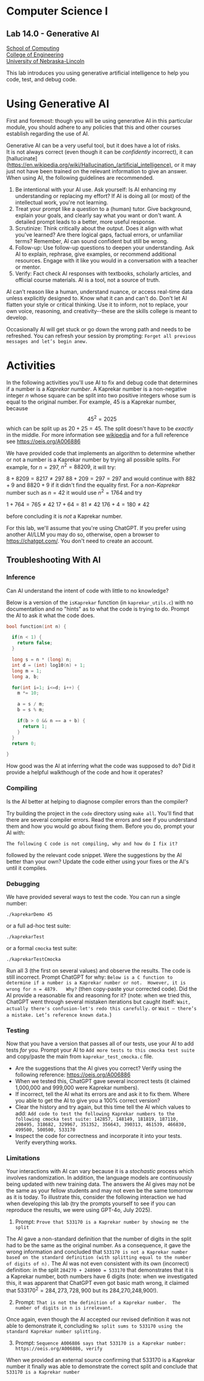 # Computer Science I
## Lab 14.0 - Generative AI
[School of Computing](https://computing.unl.edu)  
[College of Engineering](https://engineering.unl.edu/)  
[University of Nebraska-Lincoln](https://unl.edu)  

This lab introduces you using generative artificial intelligence to
help you code, test, and debug code.

# Using Generative AI

First and foremost: though you will be using generative AI in this particular
module, you should adhere to any policies that this and other courses establish
regarding the use of AI.  

Generative AI can be a very useful tool, but it does have a lot of risks.  
It is not always correct (even though it can be *confidently* incorrect),
it can [hallucinate](https://en.wikipedia.org/wiki/Hallucination_(artificial_intelligence),
or it may just not have been trained on the relevant information to give
an answer.  When using AI, the following guidelines are recommended.

1. Be intentional with your AI use. Ask yourself: Is AI enhancing my
   understanding or replacing my effort? If AI is doing all (or most) of
   the intellectual work, you're not learning.
2. Treat your prompt like a question to a (human) tutor. Give background,
   explain your goals, and clearly say what you want or don't want. A
   detailed prompt leads to a better, more useful response.
3. Scrutinize: Think critically about the output. Does it align with what
   you've learned? Are there logical gaps, factual errors, or unfamiliar
   terms? Remember, AI can sound confident but still be wrong.
4. Follow-up: Use follow-up questions to deepen your understanding. Ask
   AI to explain, rephrase, give examples, or recommend additional
   resources. Engage with it like you would in a conversation with a
   teacher or mentor.
5. Verify: Fact check AI responses with textbooks, scholarly articles,
   and official course materials. AI is a tool, not a source of truth.

AI can’t reason like a human, understand nuance, or access real-time data
unless explicitly designed to. Know what it can and can't do.  Don't let
AI flatten your style or critical thinking. Use it to inform, not to
replace, your own voice, reasoning, and creativity--these are the skills
college is meant to develop.

Occasionally AI will get stuck or go down the wrong path
and needs to be refreshed.  You can refresh your session by prompting:
`Forget all previous messages and let’s begin anew.`

# Activities

In the following activities you'll use AI to fix and debug code that determines
if a number is a *Kaprekar number*.  A Kaprekar number is a non-negative
integer $n$ whose square can be split into two positive integers
whose sum is equal to the original number.  For example, 45 is a Kaprekar
number, because
  $$45^2 = 2025$$
which can be split up as $20 + 25 = 45$.  The split doesn't have to be
*exactly* in the middle.  For more information see [wikipedia](https://en.wikipedia.org/wiki/Kaprekar_number)
and for a full reference see <https://oeis.org/A006886>

We have provided code that implements an algorithm to determine whether or not a number
is a Kaprekar number by trying all possible splits.  For example, for $n = 297$,
$n^2 = 88209$, it will try:

$8 + 8209 = 8217 \neq 297$
$88 + 209 = 297 = 297$
and would continue with $882 + 9$ and $8820+9$ if it didn't find the equality
first.  For a *non-Kaprekar* number such as $n= 42$ it would use $n^2 = 1764$
and try

$1 + 764 = 765 \neq 42$
$17 + 64 =  81 \neq 42$
$176 + 4 = 180 \neq 42$

before concluding it is *not* a Kaprekar number.

For this lab, we'll assume that you're using ChatGPT.  If you prefer using
another AI/LLM you may do so, otherwise, open a browser to <https://chatgpt.com/>.
You don't need to create an account.

## Troubleshooting With AI

### Inference

Can AI understand the intent of code with little to no knowledge?

Below is a version of the `isKaprekar` function (in `kaprekar_utils.c`) with
no documentation and no "hints" as to what the code is trying to do.  Prompt
the AI to ask it what the code does.

```c
bool function(int n) {

  if(n < 1) {
    return false;
  }

  long s = n * (long) n;
  int d = (int) log10(n) + 1;
  long m = 1;
  long a, b;

  for(int i=1; i<=d; i++) {
    m *= 10;

    a = s / m;
    b = s % m;

    if(b > 0 && n == a + b) {
      return 1;
    }
  }
  return 0;

}
```

How good was the AI at inferring what the code was supposed to do?  Did it
provide a helpful walkthough of the code and how it operates?  

### Compiling

Is the AI better at helping to diagnose compiler errors than the compiler?

Try building the project in the `code` directory using `make all`.  You'll
find that there are several compiler errors.  Read the errors and see if you
understand them and how you would go about fixing them.  Before you do, prompt
your AI with:

`The following C code is not compiling, why and how do I fix it?`

followed by the relevant code snippet.  Were the suggestions by the AI better
than your own?  Update the code either using your fixes or the AI's until
it compiles.

### Debugging

We have provided several ways to test the code.  You can run a single number:

`./kaprekarDemo 45`

or a full ad-hoc test suite:

`./kaprekarTest`

or a formal `cmocka` test suite:

`./kaprekarTestCmocka`

Run all 3 (the first on several values) and observe the results.  The code is
still incorrect.  Prompt ChatGPT for why: `Below is a C function to determine
if a number is a Kaprekar number or not.  However, it is wrong for n = 4879.  
Why?` (then copy-paste your corrected code).  Did the AI provide a reasonable
fix and reasoning for it? (note: when we tried this, ChatGPT went through
several mistaken iterations but caught itself: `Wait, actually there's
confusion-let's redo this carefully.` or `Wait — there’s a mistake. Let’s reference known data.`)

### Testing

Now that you have a version that passes all of our tests, use your AI to
add tests *for* you.  Prompt your AI to `Add more tests to this cmocka
test suite` and copy/paste the main from `kaprekar_test_cmocka.c` file.

* Are the suggestions that the AI gives you correct?  Verify using the following
  reference: <https://oeis.org/A006886>
* When we tested this, ChatGPT gave several incorrect tests (it claimed 1,000,000
  and 999,000 were Kaprekar numbers).
* If incorrect, tell the AI what its errors are and ask it to fix them.  Where
  you able to get the AI to give you a 100% correct version?
* Clear the history and try again, but this time tell the AI which values to
  add: `Add code to test the following Kaprekar numbers to the following
  cmocka test suite: 142857, 148149, 181819, 187110, 208495, 318682, 329967,
  351352, 356643, 390313, 461539, 466830, 499500, 500500, 533170`
* Inspect the code for correctness and incorporate it into your tests.  Verify
  everything works.

### Limitations

Your interactions with AI can vary because it is a *stochastic* process which
involves randomization.  In addition, the language models are continuously being
updated with new training data.  The answers the AI gives may not be the same as your
fellow students and may not even be the same tomorrow as it is today.  To
illustrate this, consider the following interaction we had when developing this
lab (try the prompts yourself to see if you can reproduce the results, we were
using GPT-4o, July 2025).

1. Prompt: `Prove that 533170 is a Kaprekar number by showing me the split`

The AI gave a non-standard definition that the number of digits in the
split had to be the same as the original number.  As a consequence, it gave
the wrong information and concluded that `533170 is not a Kaprekar number
based on the standard definition (with splitting equal to the number of
digits of n).`  The AI was not even consistent with its own (incorrect)
definition: in the split `284270 + 248900 = 533170` that demonstrates that
it is a Kaprekar number, both numbers have 6 digits (note: when we investigated
this, it was apparent that ChatGPT even got basic math wrong, it claimed
that $533170^2 = 284,273,728,900$ but its 284,270,248,900!).

2. Prompt: `That is not the definition of a Kaprekar number.  The number
of digits in n is irrelevant.`

Once again, even though the AI accepted our revised definition it was
not able to demonstrate it, concluding `No split
sums to 533170 using the standard Kaprekar number splitting.`

3. Prompt: `Sequence A006886 says that 533170 is a Kaprekar number: https://oeis.org/A006886, verify`

When we provided an external source confirming that 533170 is a Kaprekar
number it finally was able to demonstrate the correct split and conclude
that `533170 is a Kaprekar number`
